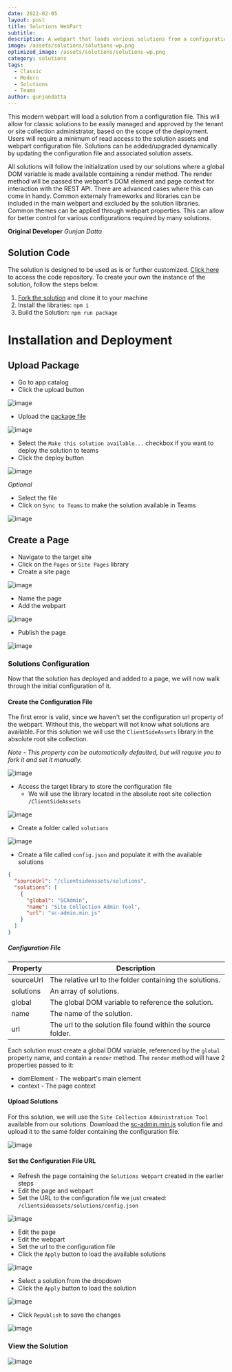 ```yaml
---
date: 2022-02-05
layout: post
title: Solutions WebPart
subtitle: 
description: A webpart that loads various solutions from a configuration file.
image: /assets/solutions/solutions-wp.png
optimized_image: /assets/solutions/solutions-wp.png
category: solutions
tags:
  - Classic
  - Modern
  - Solutions
  - Teams
author: gunjandatta
---
```


This modern webpart will load a solution from a configuration file. This will allow for classic solutions to be easily managed and approved by the tenant or site collection administrator, based on the scope of the deployment. Users will require a minimum of read access to the solution assets and webpart configuration file. Solutions can be added/upgraded dynamically by updating the configuration file and associated solution assets.

All solutions will follow the initialization used by our solutions where a global DOM variable is made available containing a render method. The render method will be passed the webpart's DOM element and page context for interaction with the REST API. There are advanced cases where this can come in handy. Common externaly frameworks and libraries can be included in the main webpart and excluded by the solution libraries. Common themes can be applied through webpart properties. This can allow for better control for various configurations required by many solutions.

**Original Developer**
_Gunjan Datta_

## Solution Code

The solution is designed to be used as is or further customized. [Click here](https://github.com/spsprinkles/solutions-wp) to access the code repository. To create your own the instance of the solution, follow the steps below.

1. [Fork the solution](https://github.com/spsprinkles/solutions-wp) and clone it to your machine
2. Install the libraries: `npm i`
3. Build the Solution: `npm run package`

# Installation and Deployment

## Upload Package

* Go to app catalog
* Click the upload button

![image](/assets/posts/solutions-wp/upload-package.png)

* Upload the [package file](https://github.com/spsprinkles/solutions-wp/raw/main/dist/solutions-wp.sppkg)

![image](/assets/posts/solutions-wp/select-file.png)

* Select the `Make this solution available...` checkbox if you want to deploy the solution to teams
* Click the deploy button

![image](/assets/posts/solutions-wp/deploy-solution.png)

_Optional_

* Select the file
* Click on `Sync to Teams` to make the solution available in Teams

![image](/assets/posts/solutions-wp/deploy-to-teams.png)

## Create a Page

* Navigate to the target site
* Click on the `Pages` or `Site Pages` library
* Create a site page

![image](/assets/posts/solutions-wp/create-page.png)

* Name the page
* Add the webpart

![image](/assets/posts/solutions-wp/add-webpart.png)

* Publish the page

![image](/assets/posts/solutions-wp/publish-page.png)

### Solutions Configuration

Now that the solution has deployed and added to a page, we will now walk through the initial configuration of it.

#### Create the Configuration File

The first error is valid, since we haven't set the configuration url property of the webpart. Without this, the webpart will not know what solutions are available. For this solution we will use the `ClientSideAssets` library in the absolute root site collection.

_Note - This property can be automatically defaulted, but will require you to fork it and set it manually._

![image](/assets/posts/solutions-wp/configuration-url-not-set.png)

* Access the target library to store the configuration file
  * We will use the library located in the absolute root site collection `/ClientSideAssets`

![image](/assets/posts/solutions-wp/client-side-assets.png)

* Create a folder called `solutions`

![image](/assets/posts/solutions-wp/create-folder.png)

* Create a file called `config.json` and populate it with the available solutions

```json
{
  "sourceUrl": "/clientsideassets/solutions",
  "solutions": [
    {
      "global": "SCAdmin",
      "name": "Site Collection Admin Tool",
      "url": "sc-admin.min.js"
    }
  ]
}
```

##### Configuration File

| Property | Description |
| --- | --- |
| sourceUrl | The relative url to the folder containing the solutions. |
| solutions | An array of solutions. |
| global | The global DOM variable to reference the solution. |
| name | The name of the solution. |
| url | The url to the solution file found within the source folder. |

Each solution must create a global DOM variable, referenced by the `global` property name, and contain a `render` method. The `render` method will have 2 properties passed to it:

* domElement - The webpart's main element
* context - The page context

#### Upload Solutions

For this solution, we will use the `Site Collection Administration Tool` available from our solutions. Download the [sc-admin.min.js](https://github.com/spsprinkles/sc-admin/raw/main/dist/sc-admin.min.js) solution file and upload it to the same folder containing the configuration file.

![image](/assets/posts/solutions-wp/upload-solutions.png)

#### Set the Configuration File URL

* Refresh the page containing the `Solutions Webpart` created in the earlier steps
* Edit the page and webpart
* Set the URL to the configuration file we just created: `/clientsideassets/solutions/config.json`

![image](/assets/posts/solutions-wp/set-configuration-url.png)

* Edit the page
* Edit the webpart
* Set the url to the configuration file
* Click the `Apply` button to load the available solutions

![image](/assets/posts/solutions-wp/load-solutions.png)

* Select a solution from the dropdown
* Click the `Apply` button to load the solution

![image](/assets/posts/solutions-wp/select-solution.png)

* Click `Republish` to save the changes

![image](/assets/posts/solutions-wp/save-changes.png)

### View the Solution

![image](/assets/solutions/solutions-wp.png)